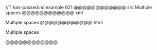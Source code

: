 //T has-passed:no
example 621
@@@@@@@@@@@@ src
Multiple     spaces
@@@@@@@@@@@@ xml
<?xml version="1.0" encoding="UTF-8"?>
<!DOCTYPE document SYSTEM "CommonMark.dtd">
<document xmlns="http://commonmark.org/xml/1.0">
  <paragraph>
    <text>Multiple     spaces</text>
  </paragraph>
</document>
@@@@@@@@@@@@ html
<p>Multiple     spaces</p>
@@@@@@@@@@@@
